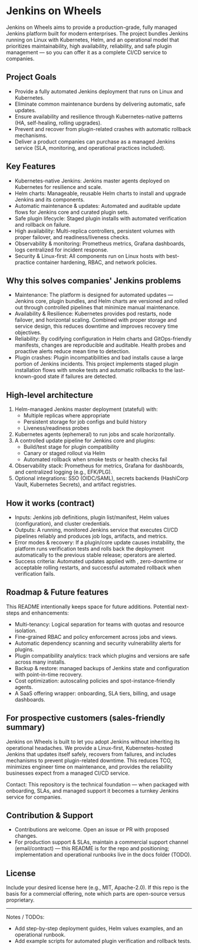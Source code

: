 # Jenkins on Wheels

Jenkins on Wheels aims to provide a production-grade, fully managed Jenkins platform built for modern enterprises. The project bundles Jenkins running on Linux with Kubernetes, Helm, and an operational model that prioritizes maintainability, high availability, reliability, and safe plugin management — so you can offer it as a complete CI/CD service to companies.

## Project Goals

- Provide a fully automated Jenkins deployment that runs on Linux and Kubernetes.
- Eliminate common maintenance burdens by delivering automatic, safe updates.
- Ensure availability and resilience through Kubernetes-native patterns (HA, self-healing, rolling upgrades).
- Prevent and recover from plugin-related crashes with automatic rollback mechanisms.
- Deliver a product companies can purchase as a managed Jenkins service (SLA, monitoring, and operational practices included).

## Key Features

- Kubernetes-native Jenkins: Jenkins master agents deployed on Kubernetes for resilience and scale.
- Helm charts: Manageable, reusable Helm charts to install and upgrade Jenkins and its components.
- Automatic maintenance & updates: Automated and auditable update flows for Jenkins core and curated plugin sets.
- Safe plugin lifecycle: Staged plugin installs with automated verification and rollback on failure.
- High availability: Multi-replica controllers, persistent volumes with proper failover, and readiness/liveness checks.
- Observability & monitoring: Prometheus metrics, Grafana dashboards, logs centralized for incident response.
- Security & Linux-first: All components run on Linux hosts with best-practice container hardening, RBAC, and network policies.

## Why this solves companies' Jenkins problems

- Maintenance: The platform is designed for automated updates — Jenkins core, plugin bundles, and Helm charts are versioned and rolled out through controlled pipelines that minimize manual maintenance.
- Availability & Resilience: Kubernetes provides pod restarts, node failover, and horizontal scaling. Combined with proper storage and service design, this reduces downtime and improves recovery time objectives.
- Reliability: By codifying configuration in Helm charts and GitOps-friendly manifests, changes are reproducible and auditable. Health probes and proactive alerts reduce mean time to detection.
- Plugin crashes: Plugin incompatibilities and bad installs cause a large portion of Jenkins incidents. This project implements staged plugin installation flows with smoke tests and automatic rollbacks to the last-known-good state if failures are detected.

## High-level architecture

1. Helm-managed Jenkins master deployment (stateful) with:
   - Multiple replicas where appropriate
   - Persistent storage for job configs and build history
   - Liveness/readiness probes
2. Kubernetes agents (ephemeral) to run jobs and scale horizontally.
3. A controlled update pipeline for Jenkins core and plugins:
   - Build/test stage for plugin compatibility
   - Canary or staged rollout via Helm
   - Automated rollback when smoke tests or health checks fail
4. Observability stack: Prometheus for metrics, Grafana for dashboards, and centralized logging (e.g., EFK/PLG).
5. Optional integrations: SSO (OIDC/SAML), secrets backends (HashiCorp Vault, Kubernetes Secrets), and artifact registries.

## How it works (contract)

- Inputs: Jenkins job definitions, plugin list/manifest, Helm values (configuration), and cluster credentials.
- Outputs: A running, monitored Jenkins service that executes CI/CD pipelines reliably and produces job logs, artifacts, and metrics.
- Error modes & recovery: If a plugin/core update causes instability, the platform runs verification tests and rolls back the deployment automatically to the previous stable release; operators are alerted.
- Success criteria: Automated updates applied with <defined canary window>, zero-downtime or acceptable rolling restarts, and successful automated rollback when verification fails.

## Roadmap & Future features

This README intentionally keeps space for future additions. Potential next-steps and enhancements:

- Multi-tenancy: Logical separation for teams with quotas and resource isolation.
- Fine-grained RBAC and policy enforcement across jobs and views.
- Automatic dependency scanning and security vulnerability alerts for plugins.
- Plugin compatibility analytics: track which plugins and versions are safe across many installs.
- Backup & restore: managed backups of Jenkins state and configuration with point-in-time recovery.
- Cost optimization: autoscaling policies and spot-instance-friendly agents.
- A SaaS offering wrapper: onboarding, SLA tiers, billing, and usage dashboards.

## For prospective customers (sales-friendly summary)

Jenkins on Wheels is built to let you adopt Jenkins without inheriting its operational headaches. We provide a Linux-first, Kubernetes-hosted Jenkins that updates itself safely, recovers from failures, and includes mechanisms to prevent plugin-related downtime. This reduces TCO, minimizes engineer time on maintenance, and provides the reliability businesses expect from a managed CI/CD service.

Contact: This repository is the technical foundation — when packaged with onboarding, SLAs, and managed support it becomes a turnkey Jenkins service for companies.

## Contribution & Support

- Contributions are welcome. Open an issue or PR with proposed changes.
- For production support & SLAs, maintain a commercial support channel (email/contract) — this README is for the repo and positioning; implementation and operational runbooks live in the docs folder (TODO).

## License

Include your desired license here (e.g., MIT, Apache-2.0). If this repo is the basis for a commercial offering, note which parts are open-source versus proprietary.

---

Notes / TODOs:
- Add step-by-step deployment guides, Helm values examples, and an operational runbook.
- Add example scripts for automated plugin verification and rollback tests.
